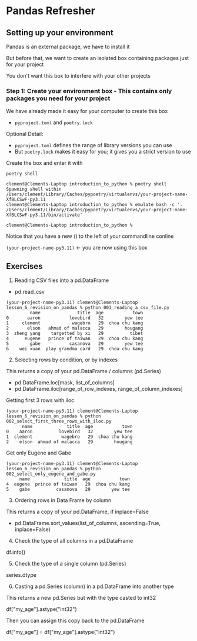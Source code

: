 # Pandas Refresher

## Setting up your environment

Pandas is an external package, we have to install it

But before that, we want to create an isolated box containing packages just for your project

You don't want this box to interfere with your other projects

### Step 1: Create your environment box - This contains only packages you need for your project

We have already made it easy for your computer to create this box
- `pyproject.toml` and `poetry.lock`

Optional Detail:
- `pyproject.toml` defines the range of library versions you can use
- But `poetry.lock` makes it easy for you; it gives you a strict version to use

Create the box and enter it with

```commandline
poetry shell

clement@Clements-Laptop introduction_to_python % poetry shell
Spawning shell within /Users/clement/Library/Caches/pypoetry/virtualenvs/your-project-name-XfBLCSwF-py3.11
clement@Clements-Laptop introduction_to_python % emulate bash -c '. /Users/clement/Library/Caches/pypoetry/virtualenvs/your-project-name-XfBLCSwF-py3.11/bin/activate'

clement@Clements-Laptop introduction_to_python % 
```

Notice that you have a new () to the left of your commandline conline

`(your-project-name-py3.11)` <- you are now using this box

## Exercises

1. Reading CSV files into a pd.DataFrame
- pd.read_csv

```commandline
(your-project-name-py3.11) clement@Clements-Laptop lesson_6_revision_on_pandas % python 001_reading_a_csv_file.py 
         name              title  age           town
0       aaron           lovebird   32        yew tee
1     clement            wagebro   29  choa chu kang
2       elson   ahmad of malacca   29        hougang
3  zheng yang    targetted by xi   29          tibet
4      eugene   prince of taiwan   29  choa chu kang
5        gabe           casanova   29        yew tee
6    wei xuan  play grandma card   29  choa chu kang
```

2. Selecting rows by condition, or by indexes

This returns a copy of your pd.DataFrame / columns (pd.Series)

- pd.DataFrame.loc[mask, list_of_columns]
- pd.DataFrame.iloc[range_of_row_indexes, range_of_column_indexes]

Getting first 3 rows with iloc

```commandline
(your-project-name-py3.11) clement@Clements-Laptop lesson_6_revision_on_pandas % python 002_select_first_three_rows_with_iloc.py 
      name             title  age           town
0    aaron          lovebird   32        yew tee
1  clement           wagebro   29  choa chu kang
2    elson  ahmad of malacca   29        hougang
```

Get only Eugene and Gabe

```commandline
(your-project-name-py3.11) clement@Clements-Laptop lesson_6_revision_on_pandas % python 002_select_only_eugene_and_gabe.py 
     name             title  age           town
4  eugene  prince of taiwan   29  choa chu kang
5    gabe          casanova   29        yew tee
```

3. Ordering rows in Data Frame by column

This returns a copy of your pd.DataFrame, if inplace=False

- pd.DataFrame.sort_values(list_of_columns, ascending=True, inplace=False)

4. Check the type of all columns in a pd.DataFrame

df.info()

5. Check the type of a single column (pd.Series)

series.dtype

6. Casting a pd.Series (column) in a pd.DataFrame into another type

This returns a new pd.Series but with the type casted to int32

df["my_age"].astype("int32")

Then you can assign this copy back to the pd.DataFrame

df["my_age"] = df["my_age"].astype("int32")